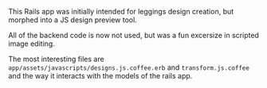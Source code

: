 This Rails app was initially intended for leggings design creation, but morphed into a JS design preview tool.

All of the backend code is now not used, but was a fun excersize in scripted image editing.

The most interesting files are `app/assets/javascripts/designs.js.coffee.erb` and `transform.js.coffee` and the way it interacts with the models of the rails app.